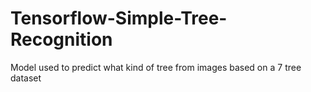 # Tensorflow-Simple-Tree-Recognition
Model used to predict what kind of tree from images based on a 7 tree dataset
